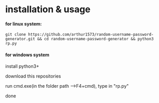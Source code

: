 

# installation & usage 


#### for linux system:


```
git clone https://github.com/arthur1573/random-username-password-generator.git && cd random-username-password-generator && python3 rp.py
```






#### for windows system

install python3+

download this repositories

run cmd.exe(in the folder path -->F4+cmd), type in "rp.py"

done



